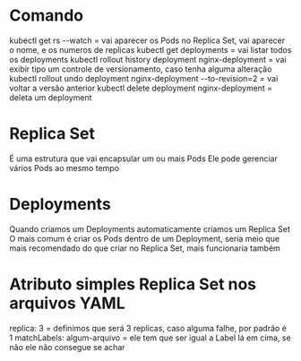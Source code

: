 # Comando
kubectl get rs --watch = vai aparecer os Pods no Replica Set, vai aparecer o nome, e os numeros de replicas
kubectl get deployments =  vai listar todos os deployments
kubectl rollout history deployment nginx-deployment = vai exibir tipo um controle de versionamento, caso tenha alguma alteração
kubectl rollout undo deployment nginx-deployment --to-revision=2 = vai voltar a versão anterior
kubectl delete deployment nginx-deployment = deleta um deployment

# Replica Set
É uma estrutura que vai encapsular um ou mais Pods
Ele pode gerenciar vários Pods ao mesmo tempo

# Deployments
Quando criamos um Deployments automaticamente criamos um Replica Set
O mais comum é criar os Pods dentro de um Deployment, seria meio que mais recomendado do que criar no Replica Set, mais funcionaria também

# Atributo simples Replica Set nos arquivos YAML
replica: 3  = definimos que será 3 replicas, caso alguma falhe, por padrão é 1
matchLabels: algum-arquivo = ele tem que ser igual a Label lá em cima, se não ele não consegue se achar
